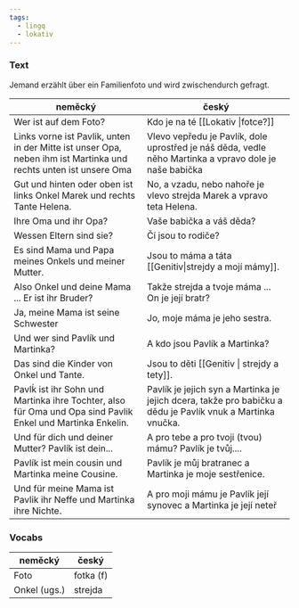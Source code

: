 ```yaml
---
tags:
  - lingq
  - lokativ
---
```


### Text

Jemand erzählt über ein Familienfoto und wird zwischendurch gefragt.

| neměcký                                                                                                          | český                                                                                                       |
| ---------------------------------------------------------------------------------------------------------------- | ----------------------------------------------------------------------------------------------------------- |
| Wer ist auf dem Foto?                                                                                            | Kdo je na té [[Lokativ \|fotce?]]                                                                           |
| Links vorne ist Pavlik, unten in der Mitte ist unser Opa, neben ihm ist Martinka und rechts unten ist unsere Oma | Vlevo vepředu je Pavlík, dole uprostřed je náš děda, vedle něho Martinka a vpravo dole je naše babička      |
| Gut und hinten oder oben ist links Onkel Marek und rechts Tante Helena.                                          | No, a vzadu, nebo nahoře je vlevo strejda Marek a vpravo teta Helena.                                       |
| Ihre Oma und ihr Opa?                                                                                            | Vaše babička a váš děda?                                                                                    |
| Wessen Eltern sind sie?                                                                                          | Čí jsou to rodiče?                                                                                          |
| Es sind Mama und Papa meines Onkels und meiner Mutter.                                                           | Jsou to máma a táta [[Genitiv\|strejdy a mojí mámy]].                                                       |
| Also Onkel und deine Mama ... Er ist ihr Bruder?                                                                 | Takže strejda a tvoje máma ... On je její bratr?                                                            |
| Ja, meine Mama ist seine Schwester                                                                               | Jo, moje máma je jeho sestra.                                                                               |
| Und wer sind Pavlík und Martinka?                                                                                | A kdo jsou Pavlík a Martinka?                                                                               |
| Das sind die Kinder von Onkel und Tante.                                                                         | Jsou to děti [[Genitiv \| strejdy a tety]].                                                                 |
| Pavlḱ ist ihr Sohn und Martinka ihre Tochter, also für Oma und Opa sind Pavlik Enkel und Martinka Enkelin.       | Pavlík je jejich syn a Martinka je jejich dcera, takže pro babičku a dědu je Pavlík vnuk a Martinka vnučka. |
| Und für dich und deiner Mutter? Pavlík ist dein...                                                               | A pro tebe a pro tvoji (tvou) mámu? Pavlík je tvůj....                                                      |
| Pavlík ist mein cousin und Martinka meine Cousine.                                                               | Pavlík je můj bratranec a Martinka je moje sestřenice.                                                      |
| Und für meine Mama ist Pavlik ihr Neffe und Martinka ihre Nichte.                                                | A pro moji mámu je Pavlík její synovec a Martinka je její neteř                                             |

### Vocabs

| neměcký      | český     |
| ------------ | --------- |
| Foto         | fotka (f) |
| Onkel (ugs.) | strejda   |

